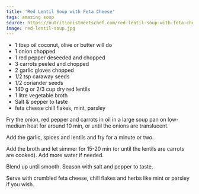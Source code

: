 ```yaml
---
title: 'Red Lentil Soup with Feta Cheese'
tags: amazing soup
source: https://nutritionistmeetschef.com/red-lentil-soup-with-feta-cheese/
image: red-lentil-soup.jpg
---
```


* 1 tbsp oil coconut, olive or butter will do
* 1 onion chopped
* 1 red pepper deseeded and chopped
* 3 carrots peeled and chopped
* 2 garlic gloves chopped
* 1/2 tsp caraway seeds
* 1/2 coriander seeds
* 140 g or 2/3 cup dry red lentils
* 1 litre vegetable broth
* Salt & pepper to taste
* feta cheese chill flakes, mint, parsley

Fry the onion, red pepper and carrots in oil in a large soup pan on low-medium heat for around 10 min, or until the onions are translucent.

Add the garlic, spices and lentils and fry for a minute or two.

Add the broth and let simmer for 15-20 min (or until the lentils are carrots are cooked). Add more water if needed.

Blend up until smooth. Season with salt and pepper to taste.

Serve with crumbled feta cheese, chill flakes and herbs like mint or parsley if you wish.
